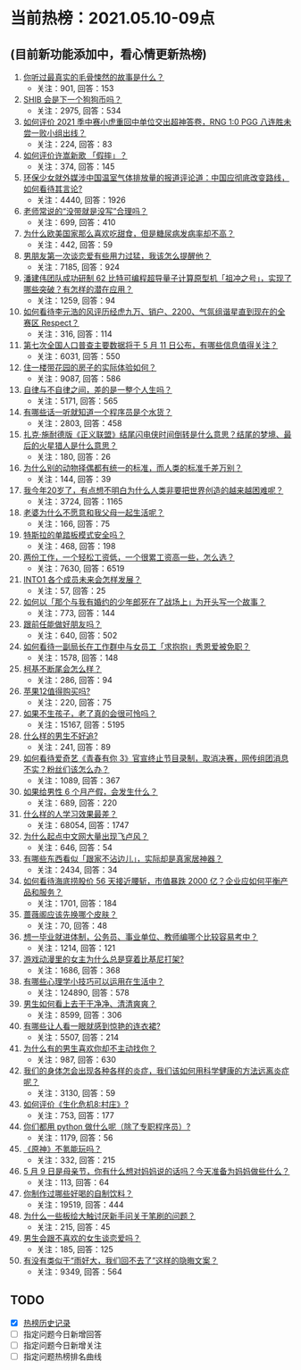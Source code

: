# 当前热榜：2021.05.10-09点
## (目前新功能添加中，看心情更新热榜)
1. [你听过最真实的毛骨悚然的故事是什么？](https://www.zhihu.com/question/458168131)
    * 关注：901, 回答：153
2. [SHIB 会是下一个狗狗币吗？](https://www.zhihu.com/question/455602405)
    * 关注：2975, 回答：534
3. [如何评价 2021 季中赛小虎重回中单位交出超神答卷，RNG 1:0 PGG 八连胜未尝一败小组出线？](https://www.zhihu.com/question/458616540)
    * 关注：224, 回答：83
4. [如何评价许嵩新歌 「假摔」？](https://www.zhihu.com/question/458607627)
    * 关注：374, 回答：145
5. [环保少女就外媒涉中国温室气体排放量的报道评论道：中国应彻底改变路线，如何看待其言论?](https://www.zhihu.com/question/458454363)
    * 关注：4440, 回答：1926
6. [老师常说的“没带就是没写”合理吗？](https://www.zhihu.com/question/457033055)
    * 关注：699, 回答：410
7. [为什么欧美国家那么喜欢吃甜食，但是糖尿病发病率却不高？](https://www.zhihu.com/question/418929439)
    * 关注：442, 回答：59
8. [男朋友第一次谈恋爱有些用力过猛，我该怎么提醒他？](https://www.zhihu.com/question/419802297)
    * 关注：7185, 回答：924
9. [潘建伟团队成功研制 62 比特可编程超导量子计算原型机「祖冲之号」，实现了哪些突破？有怎样的潜在应用？](https://www.zhihu.com/question/458402313)
    * 关注：1259, 回答：94
10. [如何看待李元浩的风评历经虎九万、销户、2200、气氛组谐星直到现在的全赛区 Respect？](https://www.zhihu.com/question/458398300)
    * 关注：316, 回答：114
11. [第七次全国人口普查主要数据将于 5 月 11 日公布，有哪些信息值得关注？](https://www.zhihu.com/question/458484293)
    * 关注：6031, 回答：550
12. [住一楼带花园的房子的实际体验如何？](https://www.zhihu.com/question/24249319)
    * 关注：9087, 回答：586
13. [自律与不自律之间，差的是一整个人生吗？](https://www.zhihu.com/question/441394802)
    * 关注：5171, 回答：565
14. [有哪些话一听就知道一个程序员是个水货？](https://www.zhihu.com/question/439598096)
    * 关注：2803, 回答：458
15. [扎克·施耐德版《正义联盟》结尾闪电侠时间倒转是什么意思？结尾的梦境、最后的火星猎人是什么意思？](https://www.zhihu.com/question/450098286)
    * 关注：180, 回答：26
16. [为什么别的动物择偶都有统一的标准，而人类的标准千差万别？](https://www.zhihu.com/question/457515166)
    * 关注：144, 回答：39
17. [我今年20岁了，有点想不明白为什么人类非要把世界创造的越来越困难呢？](https://www.zhihu.com/question/452475296)
    * 关注：3724, 回答：1165
18. [老婆为什么不愿意和我父母一起生活呢？](https://www.zhihu.com/question/458049398)
    * 关注：166, 回答：75
19. [特斯拉的单踏板模式安全吗？](https://www.zhihu.com/question/457106227)
    * 关注：468, 回答：198
20. [两份工作，一个轻松工资低，一个很累工资高一些，怎么选？](https://www.zhihu.com/question/63557154)
    * 关注：7630, 回答：6519
21. [INTO1 各个成员未来会怎样发展？](https://www.zhihu.com/question/456784751)
    * 关注：57, 回答：25
22. [如何以「那个与我有婚约的少年郎死在了战场上」为开头写一个故事？](https://www.zhihu.com/question/453140540)
    * 关注：773, 回答：144
23. [跟前任能做好朋友吗？](https://www.zhihu.com/question/454060575)
    * 关注：640, 回答：502
24. [如何看待一副局长在工作群中与女员工「求抱抱」秀恩爱被免职？](https://www.zhihu.com/question/458503250)
    * 关注：1578, 回答：148
25. [柯基不断尾会怎么样？](https://www.zhihu.com/question/366868572)
    * 关注：286, 回答：94
26. [苹果12值得购买吗?](https://www.zhihu.com/question/369674875)
    * 关注：220, 回答：75
27. [如果不生孩子，老了真的会很可怜吗？](https://www.zhihu.com/question/444313202)
    * 关注：15167, 回答：5195
28. [什么样的男生不好追?](https://www.zhihu.com/question/295115524)
    * 关注：241, 回答：89
29. [如何看待爱奇艺《青春有你 3》官宣终止节目录制，取消决赛，网传组团消息不实？粉丝们该怎么办？](https://www.zhihu.com/question/458528380)
    * 关注：1089, 回答：367
30. [如果给男性 6 个月产假，会发生什么？](https://www.zhihu.com/question/458379267)
    * 关注：689, 回答：220
31. [什么样的人学习效果最差？](https://www.zhihu.com/question/305792030)
    * 关注：68054, 回答：1747
32. [为什么起点中文网大量出现飞卢风？](https://www.zhihu.com/question/454447604)
    * 关注：646, 回答：54
33. [有哪些东西看似「跟家不沾边儿」，实际却是真家居神器？](https://www.zhihu.com/question/454606011)
    * 关注：2434, 回答：34
34. [如何看待海底捞股价 56 天接近腰斩，市值暴跌 2000 亿？企业应如何平衡产品和服务？](https://www.zhihu.com/question/458401875)
    * 关注：1701, 回答：184
35. [蔷薇阁应该先换哪个皮肤？](https://www.zhihu.com/question/457705284)
    * 关注：70, 回答：48
36. [想一毕业就进体制，公务员、事业单位、教师编哪个比较容易考中？](https://www.zhihu.com/question/456370248)
    * 关注：1214, 回答：121
37. [游戏动漫里的女主为什么总是穿着比基尼打架?](https://www.zhihu.com/question/453352120)
    * 关注：1686, 回答：368
38. [有哪些心理学小技巧可以运用在生活中？](https://www.zhihu.com/question/24245141)
    * 关注：124890, 回答：578
39. [男生如何看上去干干净净、清清爽爽？](https://www.zhihu.com/question/60449658)
    * 关注：8599, 回答：306
40. [有哪些让人看一眼就感到惊艳的连衣裙?](https://www.zhihu.com/question/383661922)
    * 关注：5507, 回答：214
41. [为什么有的男生喜欢你却不主动找你？](https://www.zhihu.com/question/328791863)
    * 关注：987, 回答：630
42. [我们的身体怎会出现各种各样的炎症，我们该如何用科学健康的方法远离炎症呢？](https://www.zhihu.com/question/457066503)
    * 关注：3130, 回答：59
43. [如何评价《生化危机8:村庄》?](https://www.zhihu.com/question/401056274)
    * 关注：753, 回答：177
44. [你们都用 python 做什么呢（除了专职程序员）?](https://www.zhihu.com/question/439442263)
    * 关注：1179, 回答：56
45. [《原神》不氪能玩吗？](https://www.zhihu.com/question/423647947)
    * 关注：332, 回答：215
46. [5 月 9 日是母亲节，你有什么想对妈妈说的话吗？今天准备为妈妈做些什么？](https://www.zhihu.com/question/458478831)
    * 关注：113, 回答：64
47. [你制作过哪些好喝的自制饮料？](https://www.zhihu.com/question/23019168)
    * 关注：19519, 回答：444
48. [为什么一些板绘大触讨厌新手问关于笔刷的问题？](https://www.zhihu.com/question/29415580)
    * 关注：215, 回答：45
49. [男生会跟不喜欢的女生谈恋爱吗？](https://www.zhihu.com/question/451063860)
    * 关注：185, 回答：125
50. [有没有类似于“雨好大，我们回不去了”这样的隐晦文案？](https://www.zhihu.com/question/445913131)
    * 关注：9349, 回答：564
## TODO
* [x] [热榜历史记录](hot_history/AllHot.md)
* [ ] 指定问题今日新增回答
* [ ] 指定问题今日新增关注
* [ ] 指定问题热榜排名曲线
